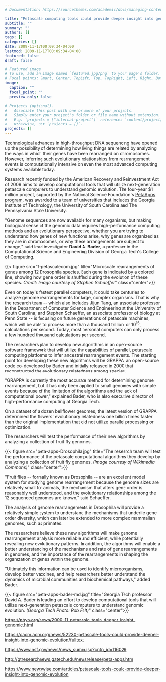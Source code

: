 ```yaml
---
# Documentation: https://sourcethemes.com/academic/docs/managing-content/

title: "Petascale computing tools could provide deeper insight into genomic evolution"
subtitle: ""
summary: ""
authors: []
tags: []
categories: []
date: 2009-11-17T00:09:34-04:00
lastmod: 2009-11-17T00:09:34-04:00
featured: false
draft: false

# Featured image
# To use, add an image named `featured.jpg/png` to your page's folder.
# Focal points: Smart, Center, TopLeft, Top, TopRight, Left, Right, BottomLeft, Bottom, BottomRight.
image:
  caption: ""
  focal_point: ""
  preview_only: false

# Projects (optional).
#   Associate this post with one or more of your projects.
#   Simply enter your project's folder or file name without extension.
#   E.g. `projects = ["internal-project"]` references `content/project/deep-learning/index.md`.
#   Otherwise, set `projects = []`.
projects: []
---
```


Technological advances in high-throughput DNA sequencing have opened up the possibility of determining how living things are related by analyzing the ways in which their genes have been rearranged on chromosomes. However, inferring such evolutionary relationships from rearrangement events is computationally intensive on even the most advanced computing systems available today.

Research recently funded by the American Recovery and Reinvestment Act of 2009 aims to develop computational tools that will utilize next-generation petascale computers to understand genomic evolution. The four-year $1 million project, supported by the National Science Foundation's [PetaApps program](https://www.nsf.gov/pubs/2007/nsf07559/nsf07559.htm), was awarded to a team of universities that includes the Georgia Institute of Technology, the University of South Carolina and The Pennsylvania State University.

"Genome sequences are now available for many organisms, but making biological sense of the genomic data requires high-performance computing methods and an evolutionary perspective, whether you are trying to understand how genes of new functions arise, why genes are organized as they are in chromosomes, or why these arrangements are subject to change," said lead investigator **David A. Bader**, a professor in the Computational Science and Engineering Division of Georgia Tech's College of Computing.

{{< figure src="1-petascalecom.jpg" title="Microscale rearrangements of genes among 12 Drosophila species. Each gene is indicated by a colored line, showing how gene order is shuffled during the evolution of these species. *Credit: Image courtesy of Stephen Schaeffer*" class="center">}}

Even on today's fastest parallel computers, it could take centuries to analyze genome rearrangements for large, complex organisms. That is why the research team -- which also includes Jijun Tang, an associate professor in the Department of Computer Science and Engineering at the University of South Carolina; and Stephen Schaeffer, an associate professor of biology at Penn State -- is focusing on future generations of petascale machines, which will be able to process more than a thousand trillion, or 10<sup>15</sup>, calculations per second. Today, most personal computers can only process a few hundred thousand calculations per second.

The researchers plan to develop new algorithms in an open-source software framework that will utilize the capabilities of parallel, petascale computing platforms to infer ancestral rearrangement events. The starting point for developing these new algorithms will be GRAPPA, an open-source code co-developed by Bader and initially released in 2000 that reconstructed the evolutionary relatedness among species.

"GRAPPA is currently the most accurate method for determining genome rearrangement, but it has only been applied to small genomes with simple events because of the limitation of the algorithms and the lack of computational power," explained Bader, who is also executive director of high-performance computing at Georgia Tech.

On a dataset of a dozen bellflower genomes, the latest version of GRAPPA determined the flowers' evolutionary relatedness one billion times faster than the original implementation that did not utilize parallel processing or optimization.

The researchers will test the performance of their new algorithms by analyzing a collection of fruit fly genomes.

{{< figure src="peta-apps-Drosophila.jpg" title="The research team will test the performance of the petascale computational algorithms they develop by analyzing a collection of fruit fly genomes. *(Image courtesy of Wikimedia Commons)*" class="center">}}

"Fruit flies -- formally known as Drosophila -- are an excellent model system for studying genome rearrangement because the genome sizes are relatively small for animals, the mechanism that alters gene order is reasonably well understood, and the evolutionary relationships among the 12 sequenced genomes are known," said Schaeffer.

The analysis of genome rearrangements in Drosophila will provide a relatively simple system to understand the mechanisms that underlie gene order diversity, which can later be extended to more complex mammalian genomes, such as primates.

The researchers believe these new algorithms will make genome rearrangement analysis more reliable and efficient, while potentially revealing new evolutionary patterns. In addition, the algorithms will enable a better understanding of the mechanisms and rate of gene rearrangements in genomes, and the importance of the rearrangements in shaping the organization of genes within the genome.

"Ultimately this information can be used to identify microorganisms, develop better vaccines, and help researchers better understand the dynamics of microbial communities and biochemical pathways," added Bader.


{{< figure src="peta-apps-bader-md.jpg" title="Georgia Tech professor David A. Bader is leading an effort to develop computational tools that will utilize next-generation petascale computers to understand genomic evolution. *(Georgia Tech Photo: Rob Felt)*" class="center">}}


https://phys.org/news/2009-11-petascale-tools-deeper-insight-genomic.html

https://cacm.acm.org/news/52230-petascale-tools-could-provide-deeper-insight-into-genomic-evolution/fulltext

https://www.nsf.gov/news/news_summ.jsp?cntn_id=116029

http://gtresearchnews.gatech.edu/newsrelease/peta-apps.htm

https://www.newswise.com/articles/petascale-tools-could-provide-deeper-insight-into-genomic-evolution
